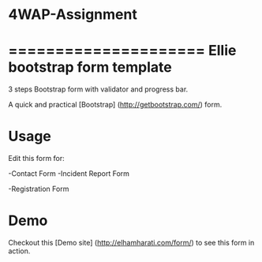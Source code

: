 # 4WAP-Assignment
=====================
Ellie bootstrap form template
=====================

3 steps Bootstrap form with validator and progress bar.

A quick and practical [Bootstrap] (<http://getbootstrap.com/>) form.


Usage
======
Edit this form for:

-Contact Form
-Incident Report Form

-Registration Form



Demo
=====

Checkout this [Demo site] (<http://elhamharati.com/form/>) to see this form in action. 
